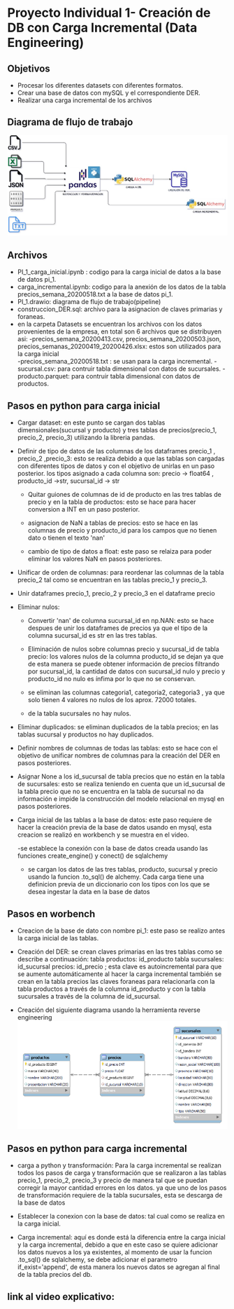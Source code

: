 # Proyecto Individual 1- Creación de DB con Carga Incremental (Data Engineering)

## Objetivos
- Procesar los diferentes datasets con diferentes formatos.
- Crear una base de datos con mySQL y el correspondiente DER.
- Realizar una carga incremental de los archivos

## Diagrama de flujo de trabajo
![image](https://raw.githubusercontent.com/CesarG2022/PI01_DATA_ENGINEERING/main/PI_1.jpg)

## Archivos
- PI_1_carga_inicial.ipynb : codigo para la carga inicial de datos a la base de datos pi_1.
- carga_incremental.ipynb: codigo para la anexión de los datos de la tabla precios_semana_20200518.txt a la base de datos pi_1.
- PI_1.drawio: diagrama de flujo de trabajo(pipeline)
- construccion_DER.sql: archivo para la asignacion de claves primarias y foraneas.
- en la carpeta Datasets se encuentran los archivos con los datos provenientes de la empresa, en total son 6 archivos que se distribuyen asi:
    -precios_semana_20200413.csv, precios_semana_20200503.json, precios_semanas_20200419_20200426.xlsx: estos son utilizados para la carga inicial  
    -precios_semana_20200518.txt : se usan para la carga incremental.
    -sucursal.csv: para contruir tabla dimensional con datos de sucursales.
    -producto.parquet: para contruir tabla dimensional con datos de productos.


## Pasos en python para carga inicial

- Cargar dataset: en este punto se cargan dos tablas dimensionales(sucursal y producto) y tres tablas de precios(precio_1, precio_2, precio_3) utilizando la libreria pandas.

- Definir de tipo de datos de las columnas de los dataframes precio_1 , precio_2 ,precio_3: esto se realiza debido a que las tablas son cargadas con diferentes tipos de datos y con el objetivo de unirlas en un paso posterior. los tipos asignado a cada columna son: precio -> float64 , producto_id ->str, sucursal_id -> str

    - Quitar guiones de columnas de id de producto en las tres tablas de precio y en la tabla de productos: esto se hace para hacer conversion a INT en un paso posterior.

    - asignacion de NaN a tablas de precios: esto se hace en las columnas de precio y producto_id para los campos que no tienen dato o tienen el texto 'nan'

    - cambio de tipo de datos a float: este paso se relaiza para poder eliminar los valores NaN en pasos posteriores.

- Unificar de orden de columnas: para reordenar las columnas de la tabla precio_2 tal como se encuentran en las tablas precio_1 y precio_3.

- Unir dataframes precio_1, precio_2 y precio_3 en el dataframe precio

- Eliminar nulos:

    - Convertir 'nan' de columna sucursal_id en np.NAN: esto se hace despues de unir los dataframes de precios ya que el tipo de la columna sucursal_id es str en las tres tablas.

    - Eliminación de nulos sobre columnas precio y sucursal_id de tabla precio: los valores nulos de la columna producto_id se dejan ya que de esta manera se puede obtener información de precios filtrando por sucursal_id, la cantidad de datos con sucursal_id nulo y precio y producto_id no nulo es ínfima por lo que no se conservan.

    - se eliminan las columnas categoria1, categoria2, categoria3 , ya que solo tienen 4 valores no nulos de los aprox. 72000 totales.

    - de la tabla sucursales no hay nulos.

- Eliminar duplicados: se eliminan duplicados de la tabla precios; en las tablas sucursal y productos no hay duplicados.

- Definir nombres de columnas de todas las tablas: esto se hace con el objetivo de unificar nombres de columnas para la creación del DER en pasos posteriores.

 - Asignar None a los id_sucursal de tabla precios que no están en la tabla de sucursales: esto se realiza teniendo en cuenta que un id_sucursal de la tabla precio que no se encuentra en la tabla de sucursal no da información e impide la construcción del modelo relacional en mysql en pasos posteriores.

 - Carga inicial de las tablas a la base de datos: este paso requiere de hacer la creación previa de la base de datos usando en mysql, esta creacion se realizó en workbench y se muestra en el video.

    -se establece la conexión con la base de datos creada usando las funciones create_engine() y  conect() de sqlalchemy

    - se cargan los datos de las tres tablas, producto, sucursal y precio usando la funcion .to_sql() de alchemy. Cada carga tiene una definicion previa de un diccionario con los tipos con los que se desea ingestar la data en la base de datos

## Pasos en worbench

- Creacion de la base de dato con nombre pi_1: este paso se realizo antes la carga inicial de las tablas.

- Creación del DER: se crean claves primarias en las tres tablas como se describe a continuación:
    tabla productos: id_producto
    tabla sucursales: id_sucursal
    precios: id_precio ; esta clave es autoincremental para que se aumente automáticamente al hacer la carga incremental
también se crean en la tabla precios las claves foraneas para relacionarla con la tabla productos a través de la columna id_producto y con la tabla sucursales a través de la columna de id_sucursal.

- Creación del siguiente diagrama usando la herramienta reverse engineering
![image](https://raw.githubusercontent.com/CesarG2022/PI01_DATA_ENGINEERING/main/DER.png)

## Pasos en python para carga incremental

- carga a python y transformación: Para la carga incremental se realizan todos los pasos de carga y transformación que se realizaron a las tablas precio_1, precio_2, precio_3 y precio de manera tal que se puedan corregir la mayor cantidad errores en los datos. ya que uno de los pasos de transformación requiere de la tabla sucursales, esta se descarga de la base de datos 

- Establecer la conexion con la base de datos: tal cual como se realiza en la carga inicial.

- Carga incremental: aquí es donde está la diferencia entre la carga inicial y la carga incremental, debido a que en este caso se quiere adicionar los datos nuevos a los ya existentes, al momento de usar la funcion .to_sql() de sqlalchemy, se debe adicionar el parametro if_exist='append', de esta manera los nuevos datos se agregan al final de la tabla precios del db.

## link al video explicativo:

